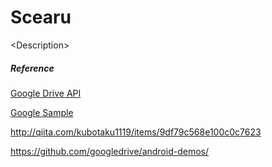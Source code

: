 # Scearu

\<Description\>

##### Reference
[Google Drive API](https://developers.google.com/drive/)

[Google Sample](https://github.com/googledrive/android-quickstart)

http://qiita.com/kubotaku1119/items/9df79c568e100c0c7623

https://github.com/googledrive/android-demos/
